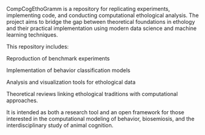 CompCogEthoGramm is a repository for replicating experiments, implementing code, and conducting computational ethological analysis. The project aims to bridge the gap between theoretical foundations in ethology and their practical implementation using modern data science and machine learning techniques.

This repository includes:

Reproduction of benchmark experiments

Implementation of behavior classification models

Analysis and visualization tools for ethological data

Theoretical reviews linking ethological traditions with computational approaches.

It is intended as both a research tool and an open framework for those interested in the computational modeling of behavior, biosemiosis, and the interdisciplinary study of animal cognition.
